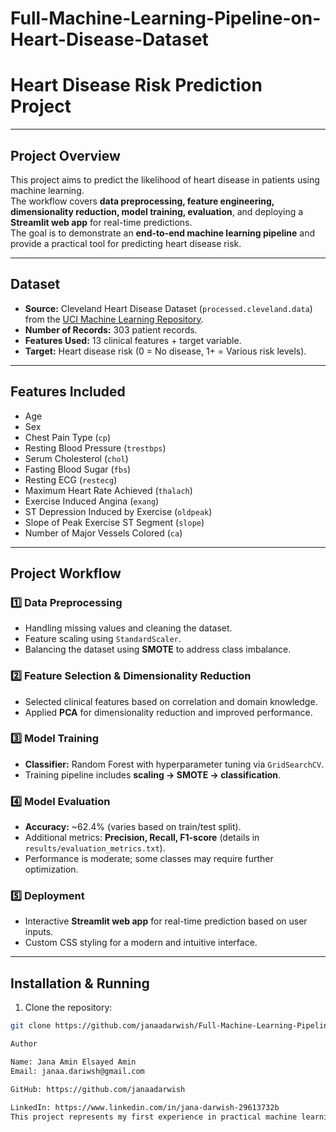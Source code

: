 # Full-Machine-Learning-Pipeline-on-Heart-Disease-Dataset
# Heart Disease Risk Prediction Project
---

## **Project Overview**
This project aims to predict the likelihood of heart disease in patients using machine learning.  
The workflow covers **data preprocessing, feature engineering, dimensionality reduction, model training, evaluation**, and deploying a **Streamlit web app** for real-time predictions.  
The goal is to demonstrate an **end-to-end machine learning pipeline** and provide a practical tool for predicting heart disease risk.

---

## **Dataset**
- **Source:** Cleveland Heart Disease Dataset (`processed.cleveland.data`) from the [UCI Machine Learning Repository](https://archive.ics.uci.edu/ml/datasets/heart+Disease).  
- **Number of Records:** 303 patient records.  
- **Features Used:** 13 clinical features + target variable.  
- **Target:** Heart disease risk (0 = No disease, 1+ = Various risk levels).

---

## **Features Included**
- Age  
- Sex  
- Chest Pain Type (`cp`)  
- Resting Blood Pressure (`trestbps`)  
- Serum Cholesterol (`chol`)  
- Fasting Blood Sugar (`fbs`)  
- Resting ECG (`restecg`)  
- Maximum Heart Rate Achieved (`thalach`)  
- Exercise Induced Angina (`exang`)  
- ST Depression Induced by Exercise (`oldpeak`)  
- Slope of Peak Exercise ST Segment (`slope`)  
- Number of Major Vessels Colored (`ca`)  

---

## **Project Workflow**
### 1️⃣ Data Preprocessing
- Handling missing values and cleaning the dataset.  
- Feature scaling using `StandardScaler`.  
- Balancing the dataset using **SMOTE** to address class imbalance.

### 2️⃣ Feature Selection & Dimensionality Reduction
- Selected clinical features based on correlation and domain knowledge.  
- Applied **PCA** for dimensionality reduction and improved performance.

### 3️⃣ Model Training
- **Classifier:** Random Forest with hyperparameter tuning via `GridSearchCV`.  
- Training pipeline includes **scaling → SMOTE → classification**.  

### 4️⃣ Model Evaluation
- **Accuracy:** ~62.4% (varies based on train/test split).  
- Additional metrics: **Precision, Recall, F1-score** (details in `results/evaluation_metrics.txt`).  
- Performance is moderate; some classes may require further optimization.

### 5️⃣ Deployment
- Interactive **Streamlit web app** for real-time prediction based on user inputs.  
- Custom CSS styling for a modern and intuitive interface.  

---

## **Installation & Running**
1. Clone the repository:
```bash
git clone https://github.com/janaadarwish/Full-Machine-Learning-Pipeline-on-Heart-Disease-Dataset.git

Author

Name: Jana Amin Elsayed Amin
Email: janaa.dariwsh@gmail.com

GitHub: https://github.com/janaadarwish

LinkedIn: https://www.linkedin.com/in/jana-darwish-29613732b
This project represents my first experience in practical machine learning, and I am excited to continue learning and improving my models.
